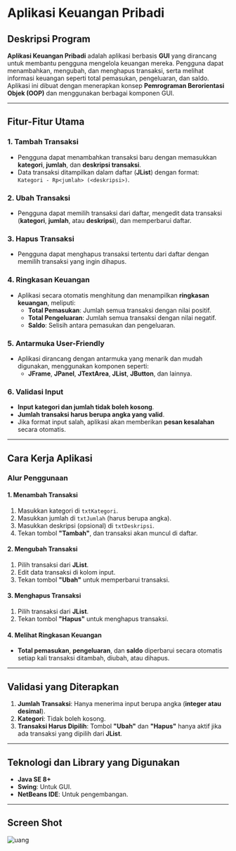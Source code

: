 # Aplikasi Keuangan Pribadi

## Deskripsi Program
**Aplikasi Keuangan Pribadi** adalah aplikasi berbasis **GUI** yang dirancang untuk membantu pengguna mengelola keuangan mereka. Pengguna dapat menambahkan, mengubah, dan menghapus transaksi, serta melihat informasi keuangan seperti total pemasukan, pengeluaran, dan saldo. Aplikasi ini dibuat dengan menerapkan konsep **Pemrograman Berorientasi Objek (OOP)** dan menggunakan berbagai komponen GUI.

---

## Fitur-Fitur Utama

### 1. Tambah Transaksi
- Pengguna dapat menambahkan transaksi baru dengan memasukkan **kategori**, **jumlah**, dan **deskripsi transaksi**.
- Data transaksi ditampilkan dalam daftar (**JList**) dengan format:  
  `Kategori - Rp<jumlah> (<deskripsi>)`.

### 2. Ubah Transaksi
- Pengguna dapat memilih transaksi dari daftar, mengedit data transaksi (**kategori**, **jumlah**, atau **deskripsi**), dan memperbarui daftar.

### 3. Hapus Transaksi
- Pengguna dapat menghapus transaksi tertentu dari daftar dengan memilih transaksi yang ingin dihapus.

### 4. Ringkasan Keuangan
- Aplikasi secara otomatis menghitung dan menampilkan **ringkasan keuangan**, meliputi:
  - **Total Pemasukan**: Jumlah semua transaksi dengan nilai positif.
  - **Total Pengeluaran**: Jumlah semua transaksi dengan nilai negatif.
  - **Saldo**: Selisih antara pemasukan dan pengeluaran.

### 5. Antarmuka User-Friendly
- Aplikasi dirancang dengan antarmuka yang menarik dan mudah digunakan, menggunakan komponen seperti:
  - **JFrame**, **JPanel**, **JTextArea**, **JList**, **JButton**, dan lainnya.

### 6. Validasi Input
- **Input kategori dan jumlah tidak boleh kosong**.
- **Jumlah transaksi harus berupa angka yang valid**.
- Jika format input salah, aplikasi akan memberikan **pesan kesalahan** secara otomatis.

---

## Cara Kerja Aplikasi

### Alur Penggunaan

#### 1. Menambah Transaksi
1. Masukkan kategori di `txtKategori`.
2. Masukkan jumlah di `txtJumlah` (harus berupa angka).
3. Masukkan deskripsi (opsional) di `txtDeskripsi`.
4. Tekan tombol **"Tambah"**, dan transaksi akan muncul di daftar.

#### 2. Mengubah Transaksi
1. Pilih transaksi dari **JList**.
2. Edit data transaksi di kolom input.
3. Tekan tombol **"Ubah"** untuk memperbarui transaksi.

#### 3. Menghapus Transaksi
1. Pilih transaksi dari **JList**.
2. Tekan tombol **"Hapus"** untuk menghapus transaksi.

#### 4. Melihat Ringkasan Keuangan
- **Total pemasukan**, **pengeluaran**, dan **saldo** diperbarui secara otomatis setiap kali transaksi ditambah, diubah, atau dihapus.

---

## Validasi yang Diterapkan

1. **Jumlah Transaksi**: Hanya menerima input berupa angka (**integer atau desimal**).
2. **Kategori**: Tidak boleh kosong.
3. **Transaksi Harus Dipilih**: Tombol **"Ubah"** dan **"Hapus"** hanya aktif jika ada transaksi yang dipilih dari **JList**.

---

## Teknologi dan Library yang Digunakan

- **Java SE 8+**
- **Swing**: Untuk GUI.
- **NetBeans IDE**: Untuk pengembangan.

---

## Screen Shot
   ![uang](https://github.com/user-attachments/assets/426fa225-284e-4971-a334-4909bbbc5047)
